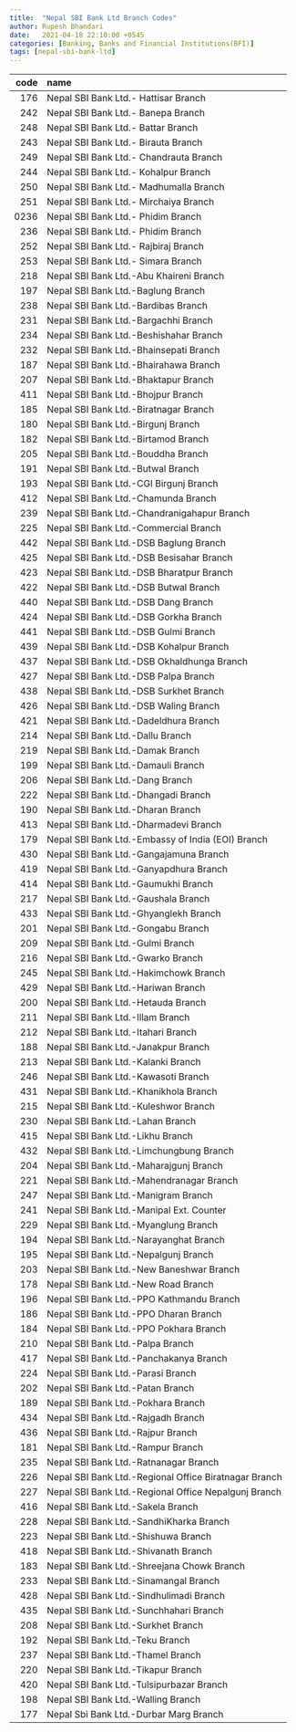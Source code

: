 ```yaml
---
title:  "Nepal SBI Bank Ltd Branch Codes"
author: Rupesh Bhandari
date:   2021-04-18 22:10:00 +0545
categories: [Banking, Banks and Financial Institutions(BFI)]
tags: [nepal-sbi-bank-ltd]
---
```


|   code | name                                                  |
|-------:|:------------------------------------------------------|
|    176 | Nepal SBI  Bank Ltd.- Hattisar Branch                 |
|    242 | Nepal SBI Bank Ltd.- Banepa Branch                    |
|    248 | Nepal SBI Bank Ltd.- Battar Branch                    |
|    243 | Nepal SBI Bank Ltd.- Birauta Branch                   |
|    249 | Nepal SBI Bank Ltd.- Chandrauta Branch                |
|    244 | Nepal SBI Bank Ltd.- Kohalpur Branch                  |
|    250 | Nepal SBI Bank Ltd.- Madhumalla Branch                |
|    251 | Nepal SBI Bank Ltd.- Mirchaiya Branch                 |
|   0236 | Nepal SBI Bank Ltd.- Phidim Branch                    |
|    236 | Nepal SBI Bank Ltd.- Phidim Branch                    |
|    252 | Nepal SBI Bank Ltd.- Rajbiraj Branch                  |
|    253 | Nepal SBI Bank Ltd.- Simara Branch                    |
|    218 | Nepal SBI Bank Ltd.-Abu Khaireni Branch               |
|    197 | Nepal SBI Bank Ltd.-Baglung Branch                    |
|    238 | Nepal SBI Bank Ltd.-Bardibas Branch                   |
|    231 | Nepal SBI Bank Ltd.-Bargachhi Branch                  |
|    234 | Nepal SBI Bank Ltd.-Beshishahar Branch                |
|    232 | Nepal SBI Bank Ltd.-Bhainsepati Branch                |
|    187 | Nepal SBI Bank Ltd.-Bhairahawa Branch                 |
|    207 | Nepal SBI Bank Ltd.-Bhaktapur Branch                  |
|    411 | Nepal SBI Bank Ltd.-Bhojpur Branch                    |
|    185 | Nepal SBI Bank Ltd.-Biratnagar Branch                 |
|    180 | Nepal SBI Bank Ltd.-Birgunj Branch                    |
|    182 | Nepal SBI Bank Ltd.-Birtamod Branch                   |
|    205 | Nepal SBI Bank Ltd.-Bouddha Branch                    |
|    191 | Nepal SBI Bank Ltd.-Butwal Branch                     |
|    193 | Nepal SBI Bank Ltd.-CGI Birgunj Branch                |
|    412 | Nepal SBI Bank Ltd.-Chamunda Branch                   |
|    239 | Nepal SBI Bank Ltd.-Chandranigahapur Branch           |
|    225 | Nepal SBI Bank Ltd.-Commercial Branch                 |
|    442 | Nepal SBI Bank Ltd.-DSB Baglung Branch                |
|    425 | Nepal SBI Bank Ltd.-DSB Besisahar Branch              |
|    423 | Nepal SBI Bank Ltd.-DSB Bharatpur Branch              |
|    422 | Nepal SBI Bank Ltd.-DSB Butwal Branch                 |
|    440 | Nepal SBI Bank Ltd.-DSB Dang Branch                   |
|    424 | Nepal SBI Bank Ltd.-DSB Gorkha Branch                 |
|    441 | Nepal SBI Bank Ltd.-DSB Gulmi Branch                  |
|    439 | Nepal SBI Bank Ltd.-DSB Kohalpur Branch               |
|    437 | Nepal SBI Bank Ltd.-DSB Okhaldhunga Branch            |
|    427 | Nepal SBI Bank Ltd.-DSB Palpa Branch                  |
|    438 | Nepal SBI Bank Ltd.-DSB Surkhet Branch                |
|    426 | Nepal SBI Bank Ltd.-DSB Waling Branch                 |
|    421 | Nepal SBI Bank Ltd.-Dadeldhura Branch                 |
|    214 | Nepal SBI Bank Ltd.-Dallu Branch                      |
|    219 | Nepal SBI Bank Ltd.-Damak Branch                      |
|    199 | Nepal SBI Bank Ltd.-Damauli Branch                    |
|    206 | Nepal SBI Bank Ltd.-Dang Branch                       |
|    222 | Nepal SBI Bank Ltd.-Dhangadi Branch                   |
|    190 | Nepal SBI Bank Ltd.-Dharan Branch                     |
|    413 | Nepal SBI Bank Ltd.-Dharmadevi Branch                 |
|    179 | Nepal SBI Bank Ltd.-Embassy of India (EOI) Branch     |
|    430 | Nepal SBI Bank Ltd.-Gangajamuna Branch                |
|    419 | Nepal SBI Bank Ltd.-Ganyapdhura Branch                |
|    414 | Nepal SBI Bank Ltd.-Gaumukhi Branch                   |
|    217 | Nepal SBI Bank Ltd.-Gaushala Branch                   |
|    433 | Nepal SBI Bank Ltd.-Ghyanglekh Branch                 |
|    201 | Nepal SBI Bank Ltd.-Gongabu Branch                    |
|    209 | Nepal SBI Bank Ltd.-Gulmi Branch                      |
|    216 | Nepal SBI Bank Ltd.-Gwarko Branch                     |
|    245 | Nepal SBI Bank Ltd.-Hakimchowk Branch                 |
|    429 | Nepal SBI Bank Ltd.-Hariwan Branch                    |
|    200 | Nepal SBI Bank Ltd.-Hetauda Branch                    |
|    211 | Nepal SBI Bank Ltd.-Illam Branch                      |
|    212 | Nepal SBI Bank Ltd.-Itahari Branch                    |
|    188 | Nepal SBI Bank Ltd.-Janakpur Branch                   |
|    213 | Nepal SBI Bank Ltd.-Kalanki Branch                    |
|    246 | Nepal SBI Bank Ltd.-Kawasoti Branch                   |
|    431 | Nepal SBI Bank Ltd.-Khanikhola Branch                 |
|    215 | Nepal SBI Bank Ltd.-Kuleshwor Branch                  |
|    230 | Nepal SBI Bank Ltd.-Lahan Branch                      |
|    415 | Nepal SBI Bank Ltd.-Likhu Branch                      |
|    432 | Nepal SBI Bank Ltd.-Limchungbung Branch               |
|    204 | Nepal SBI Bank Ltd.-Maharajgunj Branch                |
|    221 | Nepal SBI Bank Ltd.-Mahendranagar Branch              |
|    247 | Nepal SBI Bank Ltd.-Manigram Branch                   |
|    241 | Nepal SBI Bank Ltd.-Manipal Ext. Counter              |
|    229 | Nepal SBI Bank Ltd.-Myanglung Branch                  |
|    194 | Nepal SBI Bank Ltd.-Narayanghat Branch                |
|    195 | Nepal SBI Bank Ltd.-Nepalgunj Branch                  |
|    203 | Nepal SBI Bank Ltd.-New Baneshwar Branch              |
|    178 | Nepal SBI Bank Ltd.-New Road Branch                   |
|    196 | Nepal SBI Bank Ltd.-PPO  Kathmandu Branch             |
|    186 | Nepal SBI Bank Ltd.-PPO Dharan Branch                 |
|    184 | Nepal SBI Bank Ltd.-PPO Pokhara Branch                |
|    210 | Nepal SBI Bank Ltd.-Palpa Branch                      |
|    417 | Nepal SBI Bank Ltd.-Panchakanya Branch                |
|    224 | Nepal SBI Bank Ltd.-Parasi Branch                     |
|    202 | Nepal SBI Bank Ltd.-Patan Branch                      |
|    189 | Nepal SBI Bank Ltd.-Pokhara Branch                    |
|    434 | Nepal SBI Bank Ltd.-Rajgadh Branch                    |
|    436 | Nepal SBI Bank Ltd.-Rajpur Branch                     |
|    181 | Nepal SBI Bank Ltd.-Rampur Branch                     |
|    235 | Nepal SBI Bank Ltd.-Ratnanagar Branch                 |
|    226 | Nepal SBI Bank Ltd.-Regional Office Biratnagar Branch |
|    227 | Nepal SBI Bank Ltd.-Regional Office Nepalgunj Branch  |
|    416 | Nepal SBI Bank Ltd.-Sakela Branch                     |
|    228 | Nepal SBI Bank Ltd.-SandhiKharka Branch               |
|    223 | Nepal SBI Bank Ltd.-Shishuwa Branch                   |
|    418 | Nepal SBI Bank Ltd.-Shivanath Branch                  |
|    183 | Nepal SBI Bank Ltd.-Shreejana Chowk Branch            |
|    233 | Nepal SBI Bank Ltd.-Sinamangal Branch                 |
|    428 | Nepal SBI Bank Ltd.-Sindhulimadi Branch               |
|    435 | Nepal SBI Bank Ltd.-Sunchhahari Branch                |
|    208 | Nepal SBI Bank Ltd.-Surkhet Branch                    |
|    192 | Nepal SBI Bank Ltd.-Teku Branch                       |
|    237 | Nepal SBI Bank Ltd.-Thamel Branch                     |
|    220 | Nepal SBI Bank Ltd.-Tikapur Branch                    |
|    420 | Nepal SBI Bank Ltd.-Tulsipurbazar Branch              |
|    198 | Nepal SBI Bank Ltd.-Walling Branch                    |
|    177 | Nepal Sbi Bank Ltd.-Durbar Marg Branch                |